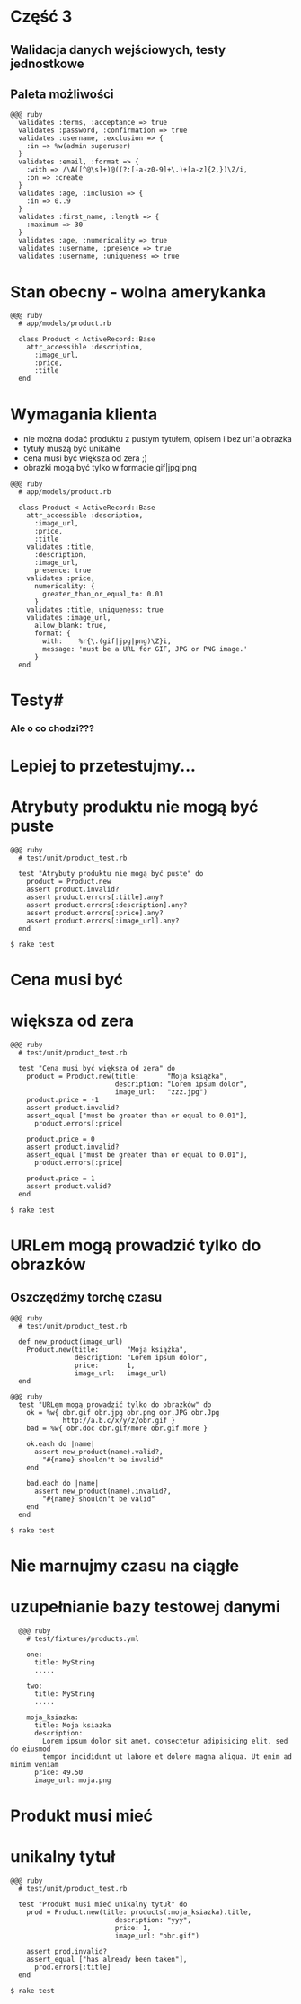 <!SLIDE title-slide transition=fade>

# Część 3 #

<!SLIDE transition=fade>

## Walidacja danych wejściowych, testy jednostkowe ##

<!SLIDE smaller transition=fade>

## Paleta możliwości ##
    @@@ ruby
      validates :terms, :acceptance => true
      validates :password, :confirmation => true
      validates :username, :exclusion => { 
        :in => %w(admin superuser)
      }
      validates :email, :format => { 
        :with => /\A([^@\s]+)@((?:[-a-z0-9]+\.)+[a-z]{2,})\Z/i, 
        :on => :create 
      }
      validates :age, :inclusion => {
        :in => 0..9
      }
      validates :first_name, :length => {
        :maximum => 30
      }
      validates :age, :numericality => true
      validates :username, :presence => true
      validates :username, :uniqueness => true

<!SLIDE ertransition=fade>

# Stan obecny - wolna amerykanka #
    @@@ ruby
      # app/models/product.rb

      class Product < ActiveRecord::Base
        attr_accessible :description,
          :image_url,
          :price,
          :title
      end

<!SLIDE bullets incremental transition=fade>

# Wymagania klienta #

  * nie można dodać produktu z pustym tytułem, opisem i bez url'a obrazka
  * tytuły muszą być unikalne
  * cena musi być większa od zera ;)
  * obrazki mogą być tylko w formacie gif|jpg|png

<!SLIDE code smaller transition=fade>

    @@@ ruby
      # app/models/product.rb

      class Product < ActiveRecord::Base
        attr_accessible :description, 
          :image_url, 
          :price, 
          :title 
        validates :title,
          :description,
          :image_url,
          presence: true
        validates :price, 
          numericality: {
            greater_than_or_equal_to: 0.01
          }
        validates :title, uniqueness: true
        validates :image_url,
          allow_blank: true,
          format: {
            with:    %r{\.(gif|jpg|png)\Z}i,
            message: 'must be a URL for GIF, JPG or PNG image.'
          }
      end

<!SLIDE title-slide transition=fade>

# Testy#
### Ale o co chodzi??? ###

<!SLIDE title-slide transition=fade>

# Lepiej to przetestujmy... #

<!SLIDE transition=fade>

# Atrybuty produktu nie mogą być puste #

<!SLIDE small transition=fade>

    @@@ ruby
      # test/unit/product_test.rb
      
      test "Atrybuty produktu nie mogą być puste" do
        product = Product.new
        assert product.invalid?
        assert product.errors[:title].any?
        assert product.errors[:description].any?
        assert product.errors[:price].any?
        assert product.errors[:image_url].any?
      end
    
    $ rake test

<!SLIDE transition=fade>

# Cena musi być #
# większa od zera #

<!SLIDE smaller transition=fade>

    @@@ ruby
      # test/unit/product_test.rb

      test "Cena musi być większa od zera" do
        product = Product.new(title:       "Moja książka",
                              description: "Lorem ipsum dolor",
                              image_url:   "zzz.jpg")
        product.price = -1
        assert product.invalid?
        assert_equal ["must be greater than or equal to 0.01"],
          product.errors[:price]

        product.price = 0
        assert product.invalid?
        assert_equal ["must be greater than or equal to 0.01"], 
          product.errors[:price]

        product.price = 1
        assert product.valid?
      end

    $ rake test

<!SLIDE transition=fade>

# URLem mogą prowadzić tylko do obrazków #

<!SLIDE small transition=fade>

## Oszczędźmy torchę czasu ##

    @@@ ruby
      # test/unit/product_test.rb

      def new_product(image_url)
        Product.new(title:       "Moja książka",
                    description: "Lorem ipsum dolor",
                    price:       1,
                    image_url:   image_url)
      end

<!SLIDE smaller transition=fade>

    @@@ ruby
      test "URLem mogą prowadzić tylko do obrazków" do
        ok = %w{ obr.gif obr.jpg obr.png obr.JPG obr.Jpg
                 http://a.b.c/x/y/z/obr.gif }
        bad = %w{ obr.doc obr.gif/more obr.gif.more }
        
        ok.each do |name|
          assert new_product(name).valid?, 
            "#{name} shouldn't be invalid"
        end

        bad.each do |name|
          assert new_product(name).invalid?,
            "#{name} shouldn't be valid"
        end
      end

    $ rake test

<!SLIDE transition=fade>

# Nie marnujmy czasu na ciągłe #
# uzupełnianie bazy testowej danymi #

<!SLIDE smaller transition=fade>
      
      @@@ ruby
        # test/fixtures/products.yml

        one:
          title: MyString
          .....

        two:
          title: MyString
          .....

        moja_ksiazka: 
          title: Moja ksiazka
          description: 
            Lorem ipsum dolor sit amet, consectetur adipisicing elit, sed do eiusmod
            tempor incididunt ut labore et dolore magna aliqua. Ut enim ad minim veniam
          price: 49.50
          image_url: moja.png 

<!SLIDE transition=fade>

# Produkt musi mieć #
# unikalny tytuł #

<!SLIDE smaller transition=fade>

    @@@ ruby
      # test/unit/product_test.rb
      
      test "Produkt musi mieć unikalny tytuł" do
        prod = Product.new(title: products(:moja_ksiazka).title,
                              description: "yyy", 
                              price: 1, 
                              image_url: "obr.gif")

        assert prod.invalid?
        assert_equal ["has already been taken"], 
          prod.errors[:title]
      end

    $ rake test